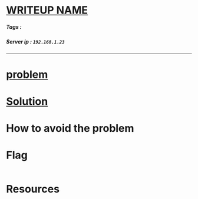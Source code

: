 # <span style="text-decoration: underline"> WRITEUP NAME </span>

##### Tags : 
##### Server ip : `192.168.1.23 `
____

# <span style="text-decoration: underline">problem</span>



# <span style="text-decoration: underline">Solution</span>



# How to avoid the problem


# Flag

```text
```

# Resources
